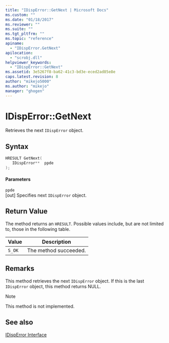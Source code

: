 ```yaml
---
title: "IDispError::GetNext | Microsoft Docs"
ms.custom: ""
ms.date: "01/18/2017"
ms.reviewer: ""
ms.suite: ""
ms.tgt_pltfrm: ""
ms.topic: "reference"
apiname: 
  - "IDispError.GetNext"
apilocation: 
  - "scrobj.dll"
helpviewer_keywords: 
  - "IDispError::GetNext"
ms.assetid: 3e5267f8-ba62-41c3-bd3e-eced2ad85e8e
caps.latest.revision: 8
author: "mikejo5000"
ms.author: "mikejo"
manager: "ghogen"
---
```

# IDispError::GetNext
Retrieves the next `IDispError` object.  
  
## Syntax  
  
```cpp
HRESULT GetNext(  
   IDispError**  ppde  
);  
```  
  
#### Parameters  
 `ppde`  
 [out] Specifies next `IDispError` object.  
  
## Return Value  
 The method returns an `HRESULT`. Possible values include, but are not limited to, those in the following table.  
  
|Value|Description|  
|-----------|-----------------|  
|`S_OK`|The method succeeded.|  
  
## Remarks  
 This method retrieves the next `IDispError` object. If this is the last `IDispError` object, this method returns NULL.  
  
> [!NOTE]
> This method is not implemented.  
  
## See also  
 [IDispError Interface](../../winscript/reference/idisperror-interface.md)